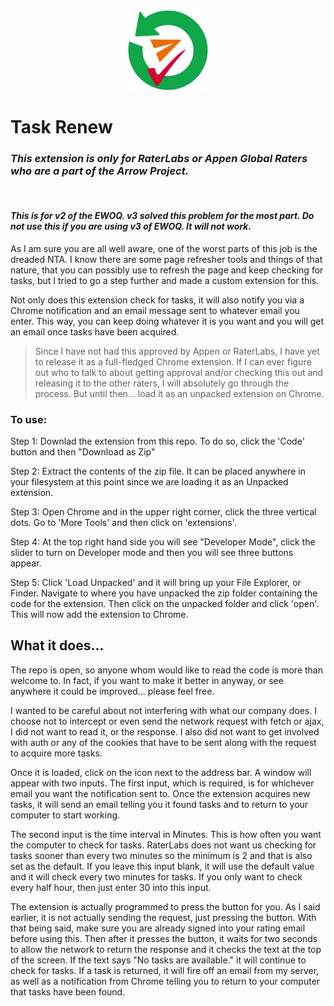 <div class="icon" style="text-align: center;">
<img src="icons/taskRenew128.png" alt="Task Renew Icon"/>
</div>

# Task Renew

### _This extension is only for RaterLabs or Appen Global Raters who are a part of the Arrow Project._

&nbsp;

#### _This is for v2 of the EWOQ. v3 solved this problem for the most part. Do not use this if you are using v3 of EWOQ. It will not work._

As I am sure you are all well aware, one of the worst parts of this job is the dreaded NTA. I know there are some page refresher tools and things of that nature, that you can possibly use to refresh the page and keep checking for tasks, but I tried to go a step further and made a custom extension for this.

Not only does this extension check for tasks, it will also notify you via a Chrome notification and an email message sent to whatever email you enter. This way, you can keep doing whatever it is you want and you will get an email once tasks have been acquired.

> Since I have not had this approved by Appen or RaterLabs, I have yet to release it as a full-fledged Chrome extension. If I can ever figure out who to talk to about getting approval and/or checking this out and releasing it to the other raters, I will absolutely go through the process. But until then... load it as an unpacked extension on Chrome.

### To use:

Step 1: Downlad the extension from this repo. To do so, click the 'Code' button and then "Download as Zip"

Step 2: Extract the contents of the zip file. It can be placed anywhere in your filesystem at this point since we are loading it as an Unpacked extension.

Step 3: Open Chrome and in the upper right corner, click the three vertical dots. Go to 'More Tools' and then click on 'extensions'.

Step 4: At the top right hand side you will see "Developer Mode", click the slider to turn on Developer mode and then you will see three buttons appear.

Step 5: Click 'Load Unpacked' and it will bring up your File Explorer, or Finder. Navigate to where you have unpacked the zip folder containing the code for the extension. Then click on the unpacked folder and click 'open'. This will now add the extension to Chrome.

## What it does...

The repo is open, so anyone whom would like to read the code is more than welcome to. In fact, if you want to make it better in anyway, or see anywhere it could be improved... please feel free.

I wanted to be careful about not interfering with what our company does. I choose not to intercept or even send the network request with fetch or ajax, I did not want to read it, or the response. I also did not want to get involved with auth or any of the cookies that have to be sent along with the request to acquire more tasks.

Once it is loaded, click on the icon next to the address bar. A window will appear with two inputs. The first input, which is required, is for whichever email you want the notification sent to. Once the extension acquires new tasks, it will send an email telling you it found tasks and to return to your computer to start working.

The second input is the time interval in Minutes. This is how often you want the computer to check for tasks. RaterLabs does not want us checking for tasks sooner than every two minutes so the minimum is 2 and that is also set as the default. If you leave this input blank, it will use the default value and it will check every two minutes for tasks. If you only want to check every half hour, then just enter 30 into this input.

The extension is actually programmed to press the button for you. As I said earlier, it is not actually sending the request, just pressing the button. With that being said, make sure you are already signed into your rating email before using this. Then after it presses the button, it waits for two seconds to allow the network to return the response and it checks the text at the top of the screen. If the text says "No tasks are available." it will continue to check for tasks. If a task is returned, it will fire off an email from my server, as well as a notification from Chrome telling you to return to your computer that tasks have been found.
